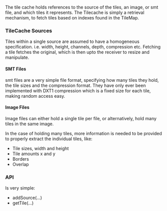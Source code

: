 The tile cache holds references to the source of the tiles, an image, or smt file, and which tiles it represents.
The Tilecache is simply a retrieval mechanism, to fetch tiles based on indexes found in the TileMap.
### TileCache Sources
Tiles within a single source are assumed to have a homogeneous specification. i.e. width, height, channels, depth, compression etc. Fetching a tile fetches the original, which is then upto the receiver to resize and manipulate.
#### SMT Files
smt files are a very simple file format, specifying how many tiles they hold, the tile sizes and the compression format. They have only ever been implemented with DXT1 compression which is a fixed size for each tile, making random access easy.
#### Image Files
Image files can either hold a single tile per file, or alternatively, hold many tiles in the same image.

In the case of holding many tiles, more information is needed to be provided to properly extract the individual tiles, like:
* Tile sizes, width and height
* Tile amounts x and y
* Borders
* Overlap
### API
Is very simple: 
* addSource(...)
* getTile(...)